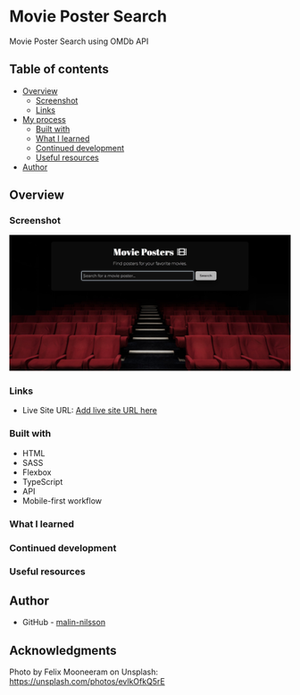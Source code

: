 # Movie Poster Search
Movie Poster Search using OMDb API

## Table of contents

- [Overview](#overview)
  - [Screenshot](#screenshot)
  - [Links](#links)
- [My process](#my-process)
  - [Built with](#built-with)
  - [What I learned](#what-i-learned)
  - [Continued development](#continued-development)
  - [Useful resources](#useful-resources)
- [Author](#author)

## Overview


### Screenshot

![](src/assets/screenshot.jpg)


### Links

- Live Site URL: [Add live site URL here](https://your-live-site-url.com)

### Built with

- HTML
- SASS
- Flexbox
- TypeScript
- API
- Mobile-first workflow

### What I learned


### Continued development


### Useful resources


## Author

- GitHub - [malin-nilsson](https://github.com/malin-nilsson)


## Acknowledgments
Photo by Felix Mooneeram on Unsplash:
https://unsplash.com/photos/evlkOfkQ5rE
  



